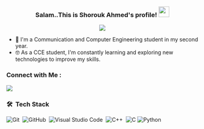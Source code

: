 


<h3 align="center">
  Salam..This is Shorouk Ahmed's profile!
  <img src="https://media.giphy.com/media/hvRJCLFzcasrR4ia7z/giphy.gif" width="28">
</h3>

<!-- Typing SVG by DenverCoder1 - https://github.com/DenverCoder1/readme-typing-svg -->
<p align="center">
  <a href="https://github.com/DenverCoder1/readme-typing-svg"><img src="https://readme-typing-svg.herokuapp.com/?lines=;Always%20learn%20new%20things!&font=Fira%20Code&center=true&width=440&height=45&color=f75c7e&vCenter=true&size=22"></a>
</p>  

- 🏢 I'm a Communication and Computer Engineering student in my second year.
- 🤓 As a CCE student, I'm constantly learning and exploring new technologies to improve my skills.
  
### Connect with Me :

<a href="https://www.linkedin.com/in/shorouk-ahmed-694176265/" target="_blank">
  <img src="https://img.shields.io/badge/-Shorouk%20Ahmed-0077B5?style=for-the-badge&logo=Linkedin&logoColor=white">
</a>


### 🛠 &nbsp;Tech Stack

![Git](https://img.shields.io/badge/-Git-05122A?style=flat&logo=git)&nbsp;
![GitHub](https://img.shields.io/badge/-GitHub-05122A?style=flat&logo=github)&nbsp;
![Visual Studio Code](https://img.shields.io/badge/-Visual%20Studio%20Code-05122A?style=flat&logo=visual-studio-code&logoColor=007ACC)&nbsp;
![C++](https://img.shields.io/badge/-C++-black?logo=c%2B%2B)&nbsp;
![C](https://img.shields.io/badge/-C-00599C?logo=c)
![Python](https://img.shields.io/badge/-Python%20-05122A?style=flat&logo=python)&nbsp;





